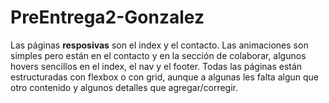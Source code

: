 # PreEntrega2-Gonzalez
Las páginas **resposivas** son el index y el contacto.
Las animaciones son simples pero están en el contacto y en la sección de colaborar, algunos hovers sencillos en el index, el nav y el footer. 
Todas las páginas están estructuradas con flexbox o con grid, aunque a algunas les falta algun que otro contenido y algunos detalles que agregar/corregir.

